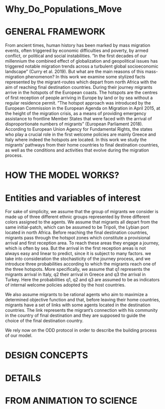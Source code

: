 # Why_Do_Populations_Move

# GENERAL FRAMEWORK

From ancient times, human history has been marked by mass migration events, often triggered by economic difficulties and poverty, by armed conflict, or political and social instabilities. ”In the first decades of our millennium the combined effect of globalization and geopolitical issues has triggered notable migration trends across a turbulent global socioeconomic landscape” (Curry et al. 2019). But what are the main reasons of this mass-migration phenomenon? 
In this work we examine some stylized facts represented by the migrant-routes which depart from north Africa with the aim of reaching final destination countries. During their journey migrants arrive in the hotspots of the European coasts. The hotspots are the centres of first reception of people arriving in Europe by land or by sea without a regular residence permit. ”The hotspot approach was introduced by the European Commission in the European Agenda on Migration in April 2015, at the height of the migration crisis, as a means of providing emergency assistance to frontline Member States that were faced with the arrival of disproportionate numbers of migrants” (European Parliament 2018). According to European Union Agency for Fundamental Rights, the states who play a crucial role in the first welcome policies are mainly Greece and Italy where indeed the hotspots are located. 
In this work we study the migrants’ pathways from their home countries to final destination countries, as well as the conditions and activities that evolve during the migration process.

# HOW THE MODEL WORKS?

# Entities and variables of interest

For sake of simplicity, we assume that the group of migrants we consider is made up of three different ethnic groups represented by three different colors assigned to the agents. We assume that migrants all depart from the same initial-patch, which can be assumed to be Tripoli, the Lybian port located in north Africa. Before reaching the final destination countries, migrants pass through the hotspot zones which constitute a provisional arrival and first reception area. To reach these areas they engage a journey, which is often by sea. But the arrival in the first reception areas is not always easy and linear to predict, since it is subject to many factors. we take into consideration the
stochasticity of the journey process, and we introduce three probabilities according to which the migrants reach one of the three hotspots. More specifically, we assume that q1 represents the migrants arrival in Italy, q2 their arrival in Greece and q3 the arrival in Turkey. Here the probabilities q1, q2 and q3 are assumed to be as indicators of internal welcome policies adopted by the host countries.

We also assume migrants to be rational agents who aim to maximize a determined objective function and that, before leaving their home countries, migrants have a set of links with some agents located in the destination countries. The link represents the migrant’s connection with his community in the country of final destination and they are supposed to guide the choice of the final destination country.

We rely now on the ODD protocol in order to describe the building process of our model.
# DESIGN CONCEPTS

# DETAILS

# FROM ANIMATION TO SCIENCE



